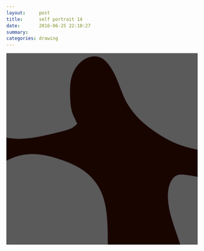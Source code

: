 ```yaml
---
layout:     post
title:      self portrait 14
date:       2016-06-25 22:10:27
summary:    
categories: drawing
---
```

![self portrait 14](/images/diary/self-portrait-14.png "tooooooo lazy")
